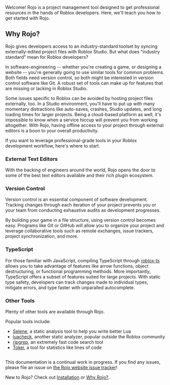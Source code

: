 Welcome! Rojo is a project management tool designed to get professional resources in the hands of Roblox developers. Here, we'll teach you how to get started with Rojo.

## Why Rojo?

Rojo gives developers access to an industry-standard toolset by syncing externally-edited project files with Roblox Studio.  But what does "industry standard" mean for Roblox developers?

In software-engineering -- whether you're creating a game, or designing a website -- you're generally going to use similar tools for common problems. Both fields need version control, so both might be interested in version control software like Git. A robust set of tools can make up for features that are missing or lacking in Roblox Studio.

Some issues specific to Roblox can be avoided by hosting project files externally, too. In a Studio environment, you'll have to put up with many momentary distractions like auto-saves, crashes, Studio updates, and long loading times for larger projects. Being a cloud-based platform as well, it's impossible to know when a service hiccup will prevent you from working altogether. With Rojo, having offline access to your project through external editors is a boon to your overall productivity.

If you want to leverage professional-grade tools in your Roblox development workflow, here's where to start.

### External Text Editors

With the backing of engineers around the world, Rojo opens the door to some of the best text editors available and their rich plugin ecosystem.

### Version Control

Version control is an essential component of software development. Tracking changes through each iteration of your project prevents you or your team from conducting exhaustive audits as development progresses.

By building your game in a file structure, using version control becomes easy. Programs like Git or GitHub will allow you to organize your project and leverage collaborative tools such as remote exchanges, issue trackers, project synchronization, and more.

### TypeScript

For those familiar with JavaScript, compiling TypeScript through [roblox-ts](https://roblox-ts.github.io) allows you to take advantage of features like arrow functions, object destructuring, or functional programming methods. More importantly, TypeScript offers a subset of features suited for large projects. With static type safety, developers can track changes made to individual types, mitigate errors, and type faster with unparalled autocomplete.


### Other Tools

Plenty of other tools are available through Rojo.

Popular tools include:

* [Selene](https://github.com/Kampfkarren/selene), a static analysis tool to help you write better Lua
* [luacheck](https://github.com/mpeterv/luacheck), another static analyzer, popular outside the Roblox community
* [ripgrep](https://github.com/BurntSushi/ripgrep), an extremely fast code search tool
* [Tokei](https://github.com/XAMPPRocky/tokei), a tool for statistics like lines of code

##

This documentation is a continual work in progress. If you find any issues, please file an issue on [the Rojo website issue tracker](https://github.com/rojo-rbx/rojo.space/issues)!

New to Rojo? Check out [Installation](installation.md) or [Why Rojo?](why-rojo.md).
